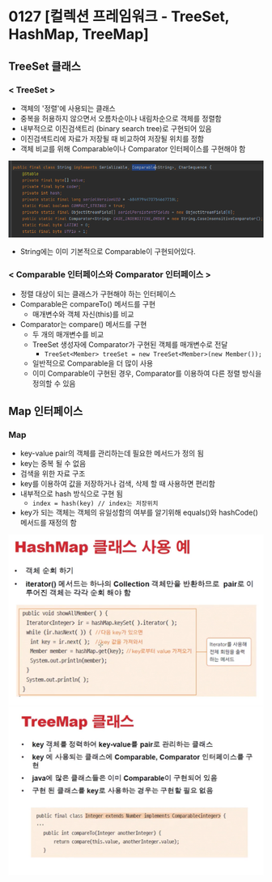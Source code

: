 # 0127 [컬렉션 프레임워크 - TreeSet, HashMap, TreeMap]

## TreeSet 클래스

### < TreeSet >

- 객체의 '정렬'에 사용되는 클래스
- 중복을 허용하지 않으면서 오름차순이나 내림차순으로 객체를 정렬함
- 내부적으로 이진검색트리 (binary search tree)로 구현되어 있음
- 이진검색트리에 자료가 저장될 때 비교하여 저장될 위치를 정함
- 객체 비교를 위해 Comparable이나 Comparator 인터페이스를 구현해야 함

![img.png](img.png)

- String에는 이미 기본적으로 Comparable이 구현되어있다.

### < Comparable 인터페이스와 Comparator 인터페이스 >

- 정렬 대상이 되는 클래스가 구현해야 하는 인터페이스
- Comparable은 compareTo() 메서드를 구현
    - 매개변수와 객체 자신(this)를 비교
- Comparator는 compare() 메서드를 구현
    - 두 개의 매개변수를 비교
    - TreeSet 생성자에 Comparator가 구현된 객체를 매개변수로 전달
        - `TreeSet<Member> treeSet = new TreeSet<Member>(new Member());`
    - 일반적으로 Comparable을 더 많이 사용
    - 이미 Comparable이 구현된 경우, Comparator를 이용하여 다른 정렬 방식을 정의할 수 있음

## Map 인터페이스

### Map

- key-value pair의 객체를 관리하는데 필요한 메서드가 정의 됨
- key는 중복 될 수 없음
- 검색을 위한 자료 구조
- key를 이용하여 값을 저장하거나 검색, 삭제 할 때 사용하면 편리함
- 내부적으로 hash 방식으로 구현 됨
    - `index = hash(key) // index는 저장위치`
- key가 되는 객체는 객체의 유일성함의 여부를 알기위해 equals()와 hashCode() 메서드를 재정의 함

![img_2.png](img_2.png)
![img_3.png](img_3.png)